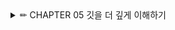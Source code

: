 <details>

<summary> ✏ CHAPTER 05 깃을 더 깊게 이해하기 </summary>
<div markdown="1">

**깃이 특별한 이유**
1. 스냅샷을 사용한다.
    - 새로운 버전이 만들어질 때 해당 버전의 각 파일이 최종 상태 그대로 저장되는 방식

2. 깃은 분산 버전 관리 시스템이다.
    - 각자 편한대로 작업하다가 원하는 때에 프로젝트를 푸시와 풀로 동기화하면서 협업할 수 있다.


**git rm 명령으로 파일 삭제하기**

git rm (파일 이름) - 삭제하면서 바로 커밋하기

![alt text](image.png)

git reset --hard - 앞의 작업 되돌기

**git mv 명령으로 파일 이동하기**

git mv (원래 파일 이름) (변경 파일 이름)
![alt text](image-1.png)

</details>

